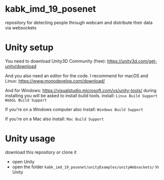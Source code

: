 # kabk_imd_19_posenet
repository for detecting people through webcam and distribute their data via websockets

# 

# Unity setup

You need to download Unity3D Community (free):
https://unity3d.com/get-unity/download

And you also need an editor for the code.
I recommend for macOS and Linux:
https://www.monodevelop.com/download/

And for Windows:
https://visualstudio.microsoft.com/vs/unity-tools/
during installing you will be asked to install build tools.
install:
`Linux Build Support`
`WebGL Build Support`

If you're on a Windows computer also install:
`Windows Build Support`

If you're on a Mac also install:
`Mac Build Support`

# Unity usage

download this repository or clone it

- open Unity
- open the folder `kabk_imd_19_posenet/unityExamples/unityWebsockets/` in Unity
